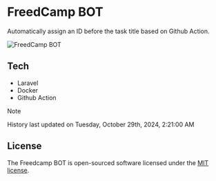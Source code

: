 # FreedCamp BOT

Automatically assign an ID before the task title based on Github Action.

![FreedCamp BOT](https://repository-images.githubusercontent.com/737932867/7d34798b-2680-471c-b089-a78a718d3d6a)

## Tech

- Laravel
- Docker
- Github Action

> [!NOTE]  
> History last updated on Tuesday, October 29th, 2024, 2:21:00 AM

## License

The Freedcamp BOT is open-sourced software licensed under the [MIT license](https://opensource.org/licenses/MIT).
